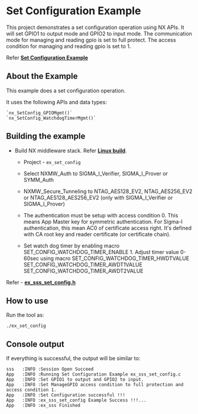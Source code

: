 # Set Configuration Example

This project demonstrates a set configuration operation using NX APIs.
It will set GPIO1 to output mode and GPIO2 to input mode. The
communication mode for managing and reading gpio is set to full protect.
The access condition for managing and reading gpio is set to 1.

Refer [**Set Configuration Example**](./ex_sss_set_config.c)

## About the Example

This example does a set configuration operation.

It uses the following APIs and data types:

    `nx_SetConfig_GPIOMgmt()`
    `nx_SetConfig_WatchdogTimerMgmt()`

## Building the example

- Build NX middleware stack. Refer [**Linux build**](../../../doc/linux/readme.md).

    - Project - `ex_set_config`

    - Select NXMW_Auth to SIGMA_I_Verifier, SIGMA_I_Prover or SYMM_Auth

    - NXMW_Secure_Tunneling to NTAG_AES128_EV2, NTAG_AES256_EV2 or NTAG_AES128_AES256_EV2 (only with SIGMA_I_Verifier or SIGMA_I_Prover)

    - The authentication must be setup with access condition 0. This means App Master key for symmetric authentication. For Sigma-I authentication, this mean AC0 of certificate access right. It\'s defined with CA root key and reader certificate (or certificate chain).

    - Set watch dog timer by enabling macro SET_CONFIG_WATCHDOG_TIMER_ENABLE 1.
        Adjust timer value 0-60sec using macro
        SET_CONFIG_WATCHDOG_TIMER_HWDTVALUE
        SET_CONFIG_WATCHDOG_TIMER_AWDT1VALUE
        SET_CONFIG_WATCHDOG_TIMER_AWDT2VALUE

Refer - [**ex_sss_set_config.h**](./ex_sss_set_config.h)

## How to use

Run the tool as:

```
./ex_set_config
```

## Console output

If everything is successful, the output will be similar to:
```
sss   :INFO :Session Open Succeed
App   :INFO :Running Set Configuration Example ex_sss_set_config.c
App   :INFO :Set GPIO1 to output and GPIO2 to input.
App   :INFO :Set ManageGPIO access condition to full protection and access condition 1.
App   :INFO :Set Configuration successful !!!
App   :INFO :ex_sss_set_config Example Success !!!...
App   :INFO :ex_sss Finished
```

